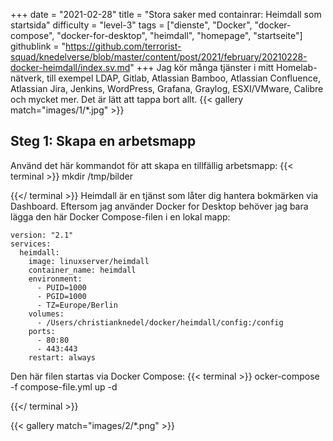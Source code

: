 +++
date = "2021-02-28"
title = "Stora saker med containrar: Heimdall som startsida"
difficulty = "level-3"
tags = ["dienste", "Docker", "docker-compose", "docker-for-desktop", "heimdall", "homepage", "startseite"]
githublink = "https://github.com/terrorist-squad/knedelverse/blob/master/content/post/2021/february/20210228-docker-heimdall/index.sv.md"
+++
Jag kör många tjänster i mitt Homelab-nätverk, till exempel LDAP, Gitlab, Atlassian Bamboo, Atlassian Confluence, Atlassian Jira, Jenkins, WordPress, Grafana, Graylog, ESXI/VMware, Calibre och mycket mer. Det är lätt att tappa bort allt.
{{< gallery match="images/1/*.jpg" >}}

## Steg 1: Skapa en arbetsmapp
Använd det här kommandot för att skapa en tillfällig arbetsmapp:
{{< terminal >}}
mkdir /tmp/bilder

{{</ terminal >}}
Heimdall är en tjänst som låter dig hantera bokmärken via Dashboard. Eftersom jag använder Docker for Desktop behöver jag bara lägga den här Docker Compose-filen i en lokal mapp:
```
version: "2.1"
services:
  heimdall:
    image: linuxserver/heimdall
    container_name: heimdall
    environment:
      - PUID=1000
      - PGID=1000
      - TZ=Europe/Berlin
    volumes:
      - /Users/christianknedel/docker/heimdall/config:/config
    ports:
      - 80:80
      - 443:443
    restart: always

```
Den här filen startas via Docker Compose:
{{< terminal >}}
ocker-compose -f compose-file.yml up -d

{{</ terminal >}}

{{< gallery match="images/2/*.png" >}}
